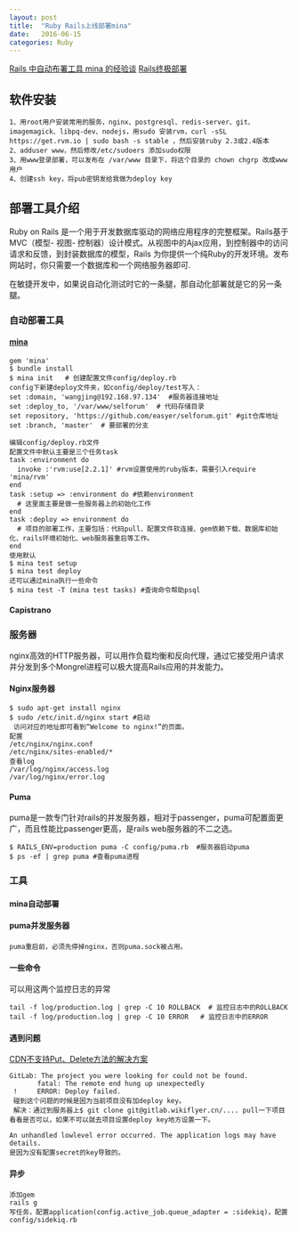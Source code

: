 ```yaml
---
layout: post
title:  "Ruby Rails上线部署mina"
date:   2016-06-15
categories: Ruby
---
```


[Rails 中自动布署工具 mina 的经验谈](http://www.tuicool.com/articles/qqyEZj)
[Rails终极部署](https://segmentfault.com/a/1190000002918225)

## 软件安装
```
1、用root用户安装常用的服务，nginx、postgresql、redis-server、git、imagemagick、libpq-dev、nodejs，用sudo 安装rvm，curl -sSL https://get.rvm.io | sudo bash -s stable ，然后安装ruby 2.3或2.4版本
2、adduser www，然后修改/etc/sudoers 添加sudo权限
3、用www登录部署，可以发布在 /var/www 目录下，将这个目录的 chown chgrp 改成www用户
4、创建ssh key，将pub密钥发给我做为deploy key
```
## 部署工具介绍
Ruby on Rails 是一个用于开发数据库驱动的网络应用程序的完整框架。Rails基于MVC（模型- 视图- 控制器）设计模式。从视图中的Ajax应用，到控制器中的访问请求和反馈，到封装数据库的模型，Rails 为你提供一个纯Ruby的开发环境。发布网站时，你只需要一个数据库和一个网络服务器即可.

在敏捷开发中，如果说自动化测试时它的一条腿，那自动化部署就是它的另一条腿。

### 自动部署工具

#### [mina](https://github.com/mina-deploy/mina)

```
gem 'mina'
$ bundle install
$ mina init   # 创建配置文件config/deploy.rb
config下新建deploy文件夹，如config/deploy/test写入：
set :domain, 'wangjing@192.168.97.134'  #服务器连接地址
set :deploy_to, '/var/www/selforum'  # 代码存储目录
set repository, 'https://github.com/easyer/selforum.git' #git仓库地址
set :branch, 'master'  # 要部署的分支

编辑config/deploy.rb文件
配置文件中默认主要是三个任务task
task :environment do
  invoke :'rvm:use[2.2.1]' #rvm设置使用的ruby版本，需要引入require 'mina/rvm'
end
task :setup => :environment do #依赖environment
  # 这里面主要是做一些服务器上的初始化工作
end
task :deploy => environment do
  # 项目的部署工作，主要包括：代码pull、配置文件软连接、gem依赖下载、数据库初始化、rails环境初始化、web服务器重启等工作。
end
使用默认
$ mina test setup
$ mina test deploy
还可以通过mina执行一些命令
$ mina test -T (mina test tasks) #查询命令帮助psql

```


#### Capistrano


### 服务器
nginx高效的HTTP服务器，可以用作负载均衡和反向代理，通过它接受用户请求并分发到多个Mongrel进程可以极大提高Rails应用的并发能力。

#### Nginx服务器

```
$ sudo apt-get install nginx
$ sudo /etc/init.d/nginx start #启动
 访问对应的地址即可看到“Welcome to nginx!”的页面。
配置
/etc/nginx/nginx.conf
/etc/nginx/sites-enabled/*
查看log
/var/log/nginx/access.log
/var/log/nginx/error.log

```

#### Puma

puma是一款专门针对rails的并发服务器，相对于passenger，puma可配置面更广，而且性能比passenger更高，是rails web服务器的不二之选。

```
$ RAILS_ENV=production puma -C config/puma.rb  #服务器启动puma
$ ps -ef | grep puma #查看puma进程
```

### 工具

#### mina自动部署


#### puma并发服务器

```
puma重启前，必须先停掉nginx，否则puma.sock被占用。
```





#### 一些命令

可以用这两个监控日志的异常

```
tail -f log/production.log | grep -C 10 ROLLBACK  # 监控日志中的ROLLBACK
tail -f log/production.log | grep -C 10 ERROR	# 监控日志中的ERROR
```






#### 遇到问题
[CDN不支持Put、Delete方法的解决方案](http://blog.csdn.net/gjf281/article/details/45037437)

```
GitLab: The project you were looking for could not be found.
       fatal: The remote end hung up unexpectedly
 !     ERROR: Deploy failed.
 碰到这个问题的时候是因为当前项目没有加deploy key。
 解决：通过到服务器上$ git clone git@gitlab.wikiflyer.cn/.... pull一下项目看看是否可以，如果不可以就去项目设置deploy key地方设置一下。
```

```
An unhandled lowlevel error occurred. The application logs may have details.
是因为没有配置secret的key导致的。
```

#### 异步
```
添加gem 
rails g 
写任务，配置application(config.active_job.queue_adapter = :sidekiq)，配置config/sidekiq.rb
```















